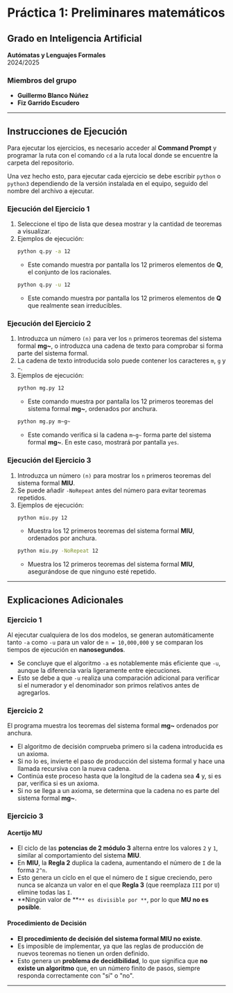 # Práctica 1: Preliminares matemáticos

## Grado en Inteligencia Artificial

**Autómatas y Lenguajes Formales**\
2024/2025

### Miembros del grupo

- **Guillermo Blanco Núñez**
- **Fiz Garrido Escudero**

---

## Instrucciones de Ejecución

Para ejecutar los ejercicios, es necesario acceder al **Command Prompt** y programar la ruta con el comando `cd` a la ruta local donde se encuentre la carpeta del repositorio.

Una vez hecho esto, para ejecutar cada ejercicio se debe escribir `python` o `python3` dependiendo de la versión instalada en el equipo, seguido del nombre del archivo a ejecutar.

### Ejecución del Ejercicio 1

1. Seleccione el tipo de lista que desea mostrar y la cantidad de teoremas a visualizar.
2. Ejemplos de ejecución:
   ```sh
   python q.py -a 12
   ```
   - Este comando muestra por pantalla los 12 primeros elementos de **Q**, el conjunto de los racionales.
   ```sh
   python q.py -u 12
   ```
   - Este comando muestra por pantalla los 12 primeros elementos de **Q** que realmente sean irreducibles.

### Ejecución del Ejercicio 2

1. Introduzca un número `(n)` para ver los `n` primeros teoremas del sistema formal **mg\~**, o introduzca una cadena de texto para comprobar si forma parte del sistema formal.
2. La cadena de texto introducida solo puede contener los caracteres `m`, `g` y `~`.
3. Ejemplos de ejecución:
   ```sh
   python mg.py 12
   ```
   - Este comando muestra por pantalla los 12 primeros teoremas del sistema formal **mg\~**, ordenados por anchura.
   ```sh
   python mg.py m~g~
   ```
   - Este comando verifica si la cadena `m~g~` forma parte del sistema formal **mg\~**. En este caso, mostrará por pantalla `yes`.

### Ejecución del Ejercicio 3

1. Introduzca un número `(n)` para mostrar los `n` primeros teoremas del sistema formal **MIU**.
2. Se puede añadir `-NoRepeat` antes del número para evitar teoremas repetidos.
3. Ejemplos de ejecución:
   ```sh
   python miu.py 12
   ```
   - Muestra los 12 primeros teoremas del sistema formal **MIU**, ordenados por anchura.
   ```sh
   python miu.py -NoRepeat 12
   ```
   - Muestra los 12 primeros teoremas del sistema formal **MIU**, asegurándose de que ninguno esté repetido.

---

## Explicaciones Adicionales

### Ejercicio 1

Al ejecutar cualquiera de los dos modelos, se generan automáticamente tanto `-a` como `-u` para un valor de `n = 10,000,000` y se comparan los tiempos de ejecución en **nanosegundos**.

- Se concluye que el algoritmo `-a` es notablemente más eficiente que `-u`, aunque la diferencia varía ligeramente entre ejecuciones.
- Esto se debe a que `-u` realiza una comparación adicional para verificar si el numerador y el denominador son primos relativos antes de agregarlos.

### Ejercicio 2

El programa muestra los teoremas del sistema formal **mg\~** ordenados por anchura.

- El algoritmo de decisión comprueba primero si la cadena introducida es un axioma.
- Si no lo es, invierte el paso de producción del sistema formal y hace una llamada recursiva con la nueva cadena.
- Continúa este proceso hasta que la longitud de la cadena sea **4** y, si es par, verifica si es un axioma.
- Si no se llega a un axioma, se determina que la cadena no es parte del sistema formal **mg\~**.

### Ejercicio 3

#### Acertijo MU

- El ciclo de las **potencias de 2 módulo 3** alterna entre los valores `2` y `1`, similar al comportamiento del sistema **MIU**.
- En **MIU**, la **Regla 2** duplica la cadena, aumentando el número de `I` de la forma `2^n`.
- Esto genera un ciclo en el que el número de `I` sigue creciendo, pero nunca se alcanza un valor en el que **Regla 3** (que reemplaza `III` por `U`) elimine todas las `I`.
- **Ningún valor de **``** es divisible por **``, por lo que **MU no es posible**.

#### Procedimiento de Decisión

- **El procedimiento de decisión del sistema formal MIU no existe**.
- Es imposible de implementar, ya que las reglas de producción de nuevos teoremas no tienen un orden definido.
- Esto genera un **problema de decidibilidad**, lo que significa que **no existe un algoritmo** que, en un número finito de pasos, siempre responda correctamente con "sí" o "no".

---

